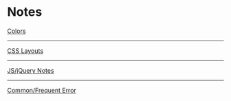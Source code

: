 # Notes

[Colors](https://aasisodiya.github.io/WebProjects/Notes/note-colors/)

---

[CSS Layouts](https://aasisodiya.github.io/WebProjects/Notes/note-css-layout/)

---

[JS/jQuery Notes](https://aasisodiya.github.io/WebProjects/Notes/note-js-jquery/)

---

[Common/Frequent Error](https://aasisodiya.github.io/WebProjects/Notes/note-js-jquery/note-error-and-solution/)
